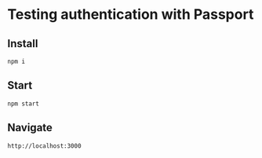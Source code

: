 # Testing authentication with Passport

## Install

`npm i`

## Start

`npm start`

## Navigate

`http://localhost:3000`
